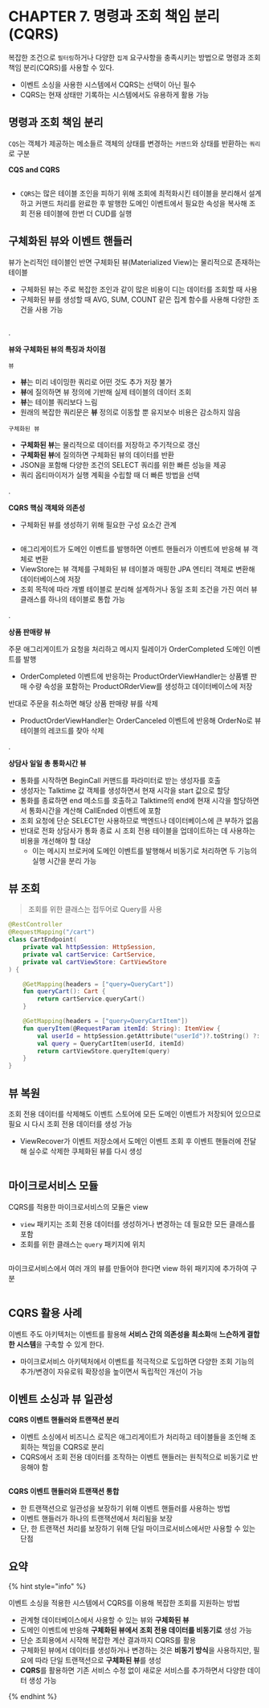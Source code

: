 # CHAPTER 7. 명령과 조회 책임 분리(CQRS)

복잡한 조건으로 `필터링`하거나 다양한 `집계` 요구사항을 충족시키는 방법으로 명령과 조회 책임 분리(CQRS)를 사용할 수 있다.
- 이벤트 소싱을 사용한 시스템에서 CQRS는 선택이 아닌 필수
- CQRS는 현재 상태만 기록하는 시스템에서도 유용하게 활용 가능

## 명령과 조회 책임 분리

`CQS`는 객체가 제공하는 메소들르 객체의 상태를 변경하는 `커맨드`와 상태를 반환하는 `쿼리`로 구분

**CQS and CQRS**

<figure><img src="../../.gitbook/assets/microservices-eventsourcing/7-1.png" alt=""><figcaption></figcaption></figure>

- `CQRS`는 많은 테이블 조인을 피하기 위해 조회에 최적화시킨 테이블을 분리해서 설계하고 커맨드 처리를 완료한 후 발행한 도메인 이벤트에서 필요한 속성을 복사해 조회 전용 테이블에 한번 더 CUD를 실행

## 구체화된 뷰와 이벤트 핸들러

뷰가 논리적인 테이블인 반면 구체화된 뷰(Materialized View)는 물리적으로 존재하는 테이블
- 구체화된 뷰는 주로 복잡한 조인과 같이 많은 비용이 디는 데이터를 조회할 때 사용
- 구체화된 뷰를 생성할 때 AVG, SUM, COUNT 같은 집계 함수를 사용해 다양한 조건을 사용 가능

<figure><img src="../../.gitbook/assets/microservices-eventsourcing/7-3.png" alt=""><figcaption></figcaption></figure>

.

**뷰와 구체화된 뷰의 특징과 차이점**

`뷰`
- **뷰**는 미리 네이밍한 쿼리로 어떤 것도 추가 저장 불가
- **뷰**에 질의하면 뷰 정의에 기반해 실제 테이블의 데이터 조회
- **뷰**는 테이블 쿼리보다 느림
- 원래의 복잡한 쿼리문은 **뷰** 정의로 이동할 뿐 유지보수 비용은 감소하지 않음

`구체화된 뷰`
- **구체화된 뷰**는 물리적으로 데이터를 저장하고 주기적으로 갱신
- **구체화된 뷰**에 질의하면 구체화된 뷰의 데이터를 반환
- JSON을 포함해 다양한 조건의 SELECT 쿼리를 위한 빠른 성능을 제공
- 쿼리 옵티마이저가 실행 계획을 수립할 때 더 빠른 방법을 선택

.

**CQRS 핵심 객체와 의존성**
- 구체화된 뷰를 생성하기 위해 필요한 구성 요소간 관계

<figure><img src="../../.gitbook/assets/microservices-eventsourcing/7-4.png" alt=""><figcaption></figcaption></figure>

- 애그리게이트가 도메인 이벤트를 발행하면 이벤트 핸들러가 이벤트에 반응해 뷰 객체로 변환
- ViewStore는 뷰 객체를 구체화된 뷰 테이블과 매핑한 JPA 엔티티 객체로 변환해 데이터베이스에 저장
- 조회 목적에 따라 개별 테이블로 분리해 설계하거나 동일 조회 조건을 가진 여러 뷰 클래스를 하나의 테이블로 통합 가능

.

**상품 판매량 뷰**

주문 애그리게이트가 요청을 처리하고 메시지 릴레이가 OrderCompleted 도메인 이벤트를 발행
- OrderCompleted 이벤트에 반응하는 ProductOrderViewHandler는 상품별 판매 수량 속성을 포함하는 ProductORderView를 생성하고 데이터베이스에 저장

반대로 주문을 취소하면 해당 상품 판매량 뷰를 삭제
- ProductOrderViewHandler는 OrderCanceled 이벤트에 반응해 OrderNo로 뷰 테이블의 레코드를 찾아 삭제

.

**상담사 일일 총 통화시간 뷰**
- 통화를 시작하면 BeginCall 커맨드를 파라미터로 받는 생성자를 호출
- 생성자는 Talktime 값 객체를 생성하면서 현재 시각을 start 값으로 할당
- 통화를 종료하면 end 메소드를 호출하고 Talktime의 end에 현재 시각을 할당하면서 통화시간을 계산해 CallEnded 이벤트에 포함
- 조회 요청에 단순 SELECT만 사용하므로 백엔드나 데이터베이스에 큰 부하가 없음
- 반대로 전화 상담사가 통화 종료 시 조회 전용 테이블을 업데이트하는 데 사용하는 비용을 개선해야 할 대상
  - 이는 메시지 브로커에 도메인 이벤트를 발행해서 비동기로 처리하면 두 기능의 실행 시간을 분리 가능

## 뷰 조회

> 조회를 위한 클래스는 접두어로 Query를 사용

```kotlin
@RestController
@RequestMapping("/cart")
class CartEndpoint(
    private val httpSession: HttpSession,
    private val cartService: CartService,
    private val cartViewStore: CartViewStore
) {

    @GetMapping(headers = ["query=QueryCart"])
    fun queryCart(): Cart {
        return cartService.queryCart()
    }

    @GetMapping(headers = ["query=QueryCartItem"])
    fun queryItem(@RequestParam itemId: String): ItemView {
        val userId = httpSession.getAttribute("userId")?.toString() ?: throw IllegalStateException("User not logged in")
        val query = QueryCartItem(userId, itemId)
        return cartViewStore.queryItem(query)
    }
}
```

## 뷰 복원

조회 전용 데이터를 삭제해도 이벤트 스토어에 모든 도메인 이벤트가 저장되어 있으므로 필요 시 다시 조회 전용 데이터를 생성 가능
- ViewRecover가 이벤트 저장소에서 도메인 이벤트 조회 후 이벤트 핸들러에 전달해 실수로 삭제한 쿠체화된 뷰를 다시 생성

<figure><img src="../../.gitbook/assets/microservices-eventsourcing/7-6.png" alt=""><figcaption></figcaption></figure>

## 마이크로서비스 모듈

CQRS를 적용한 마이크로서비스의 모듈은 view
- `view` 패키지는 조회 전용 데이터를 생성하거나 변경하는 데 필요한 모든 클래스를 포함
- 조회를 위한 클래스는 `query` 패키지에 위치

<figure><img src="../../.gitbook/assets/microservices-eventsourcing/7-7.png" alt=""><figcaption></figcaption></figure>

마이크로서비스에서 여러 개의 뷰를 만들어야 한다면 view 하위 패키지에 추가하여 구분

<figure><img src="../../.gitbook/assets/microservices-eventsourcing/7-8.png" alt=""><figcaption></figcaption></figure>

## CQRS 활용 사례

이벤트 주도 아키텍처는 이벤트를 활용해 **서비스 간의 의존성을 최소화**해 **느슨하게 결합한 시스템**을 구축할 수 있게 한다.
- 마이크로서비스 아키텍처에서 이벤트를 적극적으로 도입하면 다양한 조회 기능의 추가/변경이 자유로워 확장성을 높이면서 독립적인 개선이 가능

## 이벤트 소싱과 뷰 일관성

**CQRS 이벤트 핸들러와 트랜잭션 분리**
- 이벤트 소싱에서 비즈니스 로직은 애그리게이트가 처리하고 테이블들을 조인해 조회하는 책임을 CQRS로 분리
- CQRS에서 조회 전용 데이터를 조작하는 이벤트 핸들러는 원칙적으로 비동기로 반응해야 함

<figure><img src="../../.gitbook/assets/microservices-eventsourcing/7-17.png" alt=""><figcaption></figcaption></figure>

**CQRS 이벤트 핸들러와 트랜잭션 통합**
- 한 트랜잭션으로 일관성을 보장하기 위해 이벤트 핸들러를 사용하는 방법
- 이벤트 핸들러가 하나의 트랜잭션에서 처리됨을 보장
- 단, 한 트랜잭션 처리를 보장하기 위해 단일 마이크로서비스에서만 사용할 수 있는 단점

## 요약

{% hint style="info" %}

이벤트 소싱을 적용한 시스템에서 CQRS를 이용해 복잡한 조회를 지원하는 방법

- 관계형 데이터베이스에서 사용할 수 있는 뷰와 **구체화된 뷰**
- 도메인 이벤트에 반응해 **구체화된 뷰에서 조회 전용 데이터를 비동기로** 생성 가능
- 단순 조회용에서 시작해 복잡한 계산 결과까지 CQRS를 활용
- 구체화된 뷰에서 데이터를 생성하거나 변경하는 것은 **비동기 방식**을 사용하지만, 필요에 따라 단일 트랜잭션으로 **구체화된 뷰**를 생성
- **CQRS**를 활용하면 기존 서비스 수정 없이 새로운 서비스를 추가하면서 다양한 데이터 생성 가능

{% endhint %}